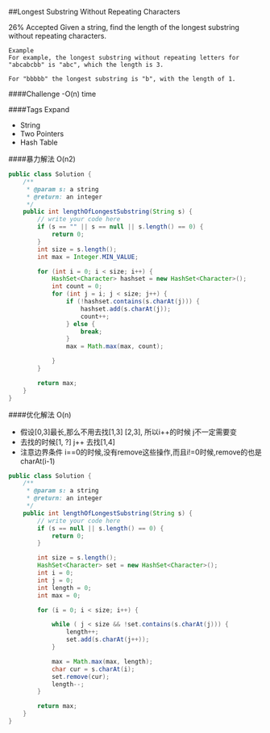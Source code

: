 ##Longest Substring Without Repeating Characters

26% Accepted
	Given a string, find the length of the longest substring without repeating characters.

	Example
	For example, the longest substring without repeating letters for "abcabcbb" is "abc", which the length is 3.

	For "bbbbb" the longest substring is "b", with the length of 1.

####Challenge
-O(n) time

####Tags Expand
- String
- Two Pointers
- Hash Table

####暴力解法 O(n2)
```java
public class Solution {
    /**
     * @param s: a string
     * @return: an integer
     */
    public int lengthOfLongestSubstring(String s) {
        // write your code here
        if (s == "" || s == null || s.length() == 0) {
            return 0;
        }
        int size = s.length();
        int max = Integer.MIN_VALUE;

        for (int i = 0; i < size; i++) {
            HashSet<Character> hashset = new HashSet<Character>();
            int count = 0;
            for (int j = i; j < size; j++) {
                if (!hashset.contains(s.charAt(j))) {
                    hashset.add(s.charAt(j));
                    count++;
                } else {
                    break;
                }
                max = Math.max(max, count);

            }
        }

        return max;
    }
}

```

####优化解法 O(n)
- 假设[0,3]最长,那么不用去找[1,3] [2,3], 所以i++的时候 j不一定需要变
- 去找的时候[1, ?] j++ 去找[1,4]
- 注意边界条件 i==0的时候,没有remove这些操作,而且i!=0时候,remove的也是charAt(i-1)

```java
public class Solution {
    /**
     * @param s: a string
     * @return: an integer
     */
    public int lengthOfLongestSubstring(String s) {
        // write your code here
        if (s == null || s.length() == 0) {
            return 0;
        }

        int size = s.length();
        HashSet<Character> set = new HashSet<Character>();
        int i = 0;
        int j = 0;
        int length = 0;
        int max = 0;

        for (i = 0; i < size; i++) {

            while ( j < size && !set.contains(s.charAt(j))) {
                length++;
                set.add(s.charAt(j++));
            }

            max = Math.max(max, length);
            char cur = s.charAt(i);
            set.remove(cur);
            length--;
        }

        return max;
    }
}

```

